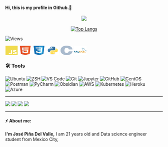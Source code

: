 #### Hi, this is my profile in Github.👋

<!--
**JoseDelVallee/JoseDelVallee** is a ✨ _special_ ✨ repository because its `README.md` (this file) appears on your GitHub profile.

Here are some ideas to get you started:

- 🔭 I’m currently working on ...
- 🌱 I’m currently learning ...
- 👯 I’m looking to collaborate on ...
- 🤔 I’m looking for help with ...
- 💬 Ask me about ...
- 📫 How to reach me: ...
- 😄 Pronouns: ...
- ⚡ Fun fact: ...
-->

<div align="center">
  <a href="https://github.com/JoseDelVallee">  
  <img height="180em"src="https://github-readme-stats.vercel.app/api?username=JoseDelVallee&show_icons=true&theme=tokyonight&include_all_commits=true&count_private=true"/>


[![Top Langs](https://github-readme-stats.vercel.app/api/top-langs/?username=JoseDeLVallee&layout=compact&theme=vision-friendly-dark)](https://github.com/JoseDelVallee/github-readme-stats)

   </div>

![Views](https://komarev.com/ghpvc/?username=JoseDelValleee&color=green)

  
<div style="display:inline_block;">
  <a href="https://www.javascript.com" target="_blank" style="text-decoration: none;">
    <img align="center" alt="Js" height="30" width="40" src="https://raw.githubusercontent.com/devicons/devicon/master/icons/javascript/javascript-plain.svg">
  </a>
  <a href="https://www.html.com" target="_blank" style="text-decoration: none;">
    <img align="center" alt="HTML" height="30" width="40" src="https://raw.githubusercontent.com/devicons/devicon/master/icons/html5/html5-original.svg">
  </a>
  <a href="https://www.css.com" target="_blank" style="text-decoration: none;">
    <img align="center" alt="CSS" height="30" width="40" src="https://raw.githubusercontent.com/devicons/devicon/master/icons/css3/css3-original.svg">
  </a>
  <a href="https://www.python.org" target="_blank" style="text-decoration: none;">
    <img align="center" alt="Python" height="30" width="40" src="https://raw.githubusercontent.com/devicons/devicon/master/icons/python/python-original.svg">
  </a>
  <a href="https://)" target="_blank" style="text-decoration: none;">
    <img align="center" alt="C" height="30" width="40" src="https://raw.githubusercontent.com/devicons/devicon/master/icons/c/c-original.svg">
  </a>
  <a href="https://www.mysql.com/" target="_blank" style="text-decoration: none;">
    <img align="center" alt="MySQL" height="30" width="40" src="https://raw.githubusercontent.com/devicons/devicon/master/icons/mysql/mysql-original-wordmark.svg">
  </a>

### 🛠️ Tools

<img src="https://cdn.jsdelivr.net/gh/devicons/devicon/icons/ubuntu/ubuntu-plain.svg" width="40" alt="Ubuntu"/>
<img src="https://cdn.jsdelivr.net/gh/devicons/devicon/icons/bash/bash-original.svg" width="40" alt="ZSH"/>
<img src="https://cdn.jsdelivr.net/gh/devicons/devicon/icons/vscode/vscode-original.svg" width="40" alt="VS Code"/>
<img src="https://cdn.jsdelivr.net/gh/devicons/devicon/icons/git/git-original.svg" width="40" alt="Git"/>
<img src="https://cdn.jsdelivr.net/gh/devicons/devicon/icons/jupyter/jupyter-original.svg" width="40" alt="Jupyter"/>
<img src="https://cdn.jsdelivr.net/gh/devicons/devicon/icons/github/github-original.svg" width="40" alt="GitHub"/>
<img src="https://cdn.jsdelivr.net/gh/devicons/devicon/icons/centos/centos-original.svg" width="40" alt="CentOS"/>
<img src="https://cdn.jsdelivr.net/gh/devicons/devicon/icons/postman/postman-original.svg" width="40" alt="Postman"/>
<img src="https://cdn.jsdelivr.net/gh/devicons/devicon/icons/pycharm/pycharm-original.svg" width="40" alt="PyCharm"/>
<img src="https://upload.wikimedia.org/wikipedia/commons/4/4b/Obsidian_icon.svg" width="40" alt="Obsidian"/>
  <img src="https://cdn.jsdelivr.net/gh/devicons/devicon/icons/amazonwebservices/amazonwebservices-original.svg" width="40" alt="AWS"/>
  <img src="https://cdn.jsdelivr.net/gh/devicons/devicon/icons/kubernetes/kubernetes-plain.svg" width="40" alt="Kubernetes"/>
  <img src="https://cdn.jsdelivr.net/gh/devicons/devicon/icons/heroku/heroku-original.svg" width="40" alt="Heroku"/>
  <img src="https://cdn.jsdelivr.net/gh/devicons/devicon/icons/azure/azure-original.svg" width="40" alt="Azure"/>

</div>

 
---
  
<div> 
  <a href="https://instagram.com/josedelvalleee" target="_blank"><img src="https://img.shields.io/badge/-Instagram-%23E4405F?style=for-the-badge&logo=instagram&logoColor=white" target="_blank"></a> 
  <a href="https://twitter.com/Josepht_star" target="_blank"><img src="https://img.shields.io/badge/Twitter-1DA1F2?style=for-the-badge&logo=twitter&logoColor=white" target="_blank"></a> 
  <a href="https://www.youtube.com/channel/UC062wHyXfGaRRj2F7nVkIFw" target="_blank"><img src="https://img.shields.io/badge/YouTube-FF0000?style=for-the-badge&logo=youtube&logoColor=white" target="_blank"></a>
  <a href="mailto:pina.delvalle.jose@gmail.com"><img src="https://img.shields.io/badge/-Gmail-%23333?style=for-the-badge&logo=gmail&logoColor=white" target="_blank"></a>

</div>

---

#### ⚡ About me:
</i>

 <p><strong>I'm José Piña Del Valle,</strong> I am 21 years old and Data science engineer student from Mexico City, </p> 
 
